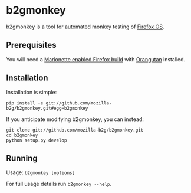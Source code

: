 # b2gmonkey

b2gmonkey is a tool for automated monkey testing of
[Firefox OS](https://developer.mozilla.org/en-US/docs/Mozilla/Firefox_OS).

## Prerequisites

You will need a
[Marionette enabled Firefox build](https://developer.mozilla.org/en-US/docs/Marionette/Builds)
with 
[Orangutan](https://github.com/mozilla-b2g/orangutan) installed.

## Installation

Installation is simple:

    pip install -e git://github.com/mozilla-b2g/b2gmonkey.git#egg=b2gmonkey

If you anticipate modifying b2gmonkey, you can instead:

    git clone git://github.com/mozilla-b2g/b2gmonkey.git
    cd b2gmonkey
    python setup.py develop

## Running

Usage: `b2gmonkey [options]`

For full usage details run `b2gmonkey --help`.
